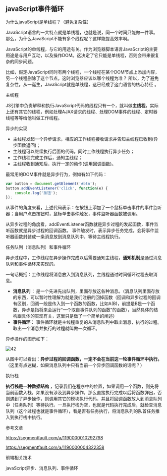 ## javaScript事件循环

为什么javaScript是单线程？（避免复杂性）

 JavaScript语言的一大特点就是单线程，也就是说，同一个时间只能做一件事。那么，为什么JavaScript不能有多个线程呢？这样能提高效率啊。 

 JavaScript的单线程，与它的用途有关。作为浏览器脚本语言JavaScript的主要用途是与用户互动，以及操作DOM。这决定了它只能是单线程，否则会带来很复杂的同步问题。

 比如，假定JavaScript同时有两个线程，一个线程在某个DOM节点上添加内容，另一个线程删除了这个节点，这时浏览器应该以哪个线程为准？ 所以，为了避免复杂性，从一诞生，JavaScript就是单线程，这已经成了这门语言的核心特征 。

主线程

 JS引擎中负责解释和执行JavaScript代码的线程只有一个，就叫做**主线程**，实际上还有其它的线程，例如处理AJAX请求的线程、处理DOM事件的线程、定时器线程等等给他叫做工作线程。

异步的实现

 - 主线程发起一个异步请求，相应的工作线程接收请求并告知主线程已收到(异步函数返回)； 
 - 主线程可以继续执行后面的代码，同时工作线程执行异步任务； 
 - 工作线程完成工作后，通知主线程； 
 - 主线程收到通知后，执行一定的动作(调用回调函数)。 

 最常用的DOM事件就是异步行为，例如有如下代码：

 ```javaScript
 var button = document.getElement('#btn');
 button.addEventListener('click', function(e) {
     console.log('按钮');
 });
 ```

 从事件的角度来看，上述代码表示：在按钮上添加了一个鼠标单击事件的事件监听器；当用户点击按钮时，鼠标单击事件触发，事件监听器函数被调用。 

 从异步过程的角度看，addEventListener函数就是异步过程的发起函数，事件监听函数就是异步过程的回调函数。 事件触发时，表示异步任务完成，会将事件监听器函数封装成一条消息放到消息队列中，等待主线程执行。 

任务队列（消息队列）和事件循环

 异步过程中，工作线程在异步操作完成以后需要通知主线程，**通知机制**是通过消息队列和事件循环来实现的。

 一句话概括：工作线程将消息放入到消息队列，主线程通过时间循环过程去取消息。

 - **消息队列** ：是一个先进先出队列，里面存放这各种消息。（消息队列里面存放的东西，可以暂时性理解为就是我们注册的回掉函数（回调和异步过程的回调有区别，回调一般是传入到一个函数的函数，比如A(B)，前提是B是一个函数，异步是指将来会运行“一个取自事件队列的函数”的函数），当然具体的结构跟具体的实现有关，这里只是做了一个简单的阐述）
 - **事件循环：** 事件循环就是主线程重复的从消息队列中取出消息，执行的过程。取出一个消息并执行的过程就叫做一次循环。

 异步操作的图示如下：

 ![42](https://github.com/LQ55/notes/blob/master/%E4%BB%93%E5%BA%93%E5%9B%BE%E5%BA%93/42.png)

 从图中可以看出：**异步过程的回调函数，一定不会在当前这一轮事件循环中执行。** （这里有点迷糊，如果消息队列中只有当前一个异步回调函数的话呢？）

执行栈

 **执行栈是一种数据结构** ，记录我们在程序中的位置，如果调用一个函数，则先将当前函数入栈，如果没有涉及到异步操作，那么直接执行完成以后将函数弹出，否则遇到了异步操作，则调用其它的模块执行代码，并且将回调函数放入到消息队列中（任务队列）等待执行。一旦执行栈为空，也就是代码执行完成后，就检查消息队列（这个过程也就是事件循环），看是否有任务执行，将消息队列的队首任务推入到执行栈中执行。



参考文章

 https://segmentfault.com/a/1190000010292798

 https://segmentfault.com/a/1190000004322358

 前端相关技术 



javaScript异步、消息队列、事件循环